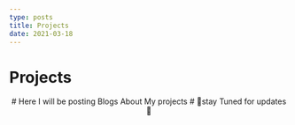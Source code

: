 ```yaml
---
type: posts
title: Projects
date: 2021-03-18
---
```


# Projects

<section className="element">
    <center>
        # Here I will be posting Blogs About My projects 
                # 📢stay Tuned for updates📢
    </center>
</section>